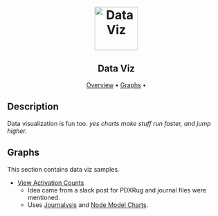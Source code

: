<h1 align="center">
  <br>
  <img src="https://img.icons8.com/ios-filled/100/000000/rebalance-portfolio.png" alt="DataViz" width="100">
</h1>

<h2 align="center">Data Viz</h2>

<p align="center">
  <a href="#description">Overview</a> •
  <a href="#graphs">Graphs</a> •
</p>

## Description
Data visualization is fun too. <i> yes charts make stuff run faster, and jump higher.</i>

## Graphs
This section contains data viz samples.
* [View Activation Counts](https://github.com/johnpierson/RandomGraphs/blob/master/DataViz\ViewActivationsThroughJournals/viewActivationCount.dyn)
  - Idea came from a slack post for PDXRug and journal files were mentioned.
  - Uses [Journalysis](https://github.com/andydandy74/Journalysis) and [Node Model Charts](https://github.com/alfarok/NodeModelCharts).
